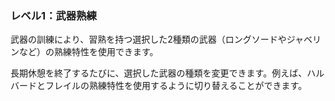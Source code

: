 ### レベル1：武器熟練

武器の訓練により、習熟を持つ選択した2種類の武器（ロングソードやジャベリンなど）の熟練特性を使用できます。

長期休憩を終了するたびに、選択した武器の種類を変更できます。例えば、ハルバードとフレイルの熟練特性を使用するように切り替えることができます。
